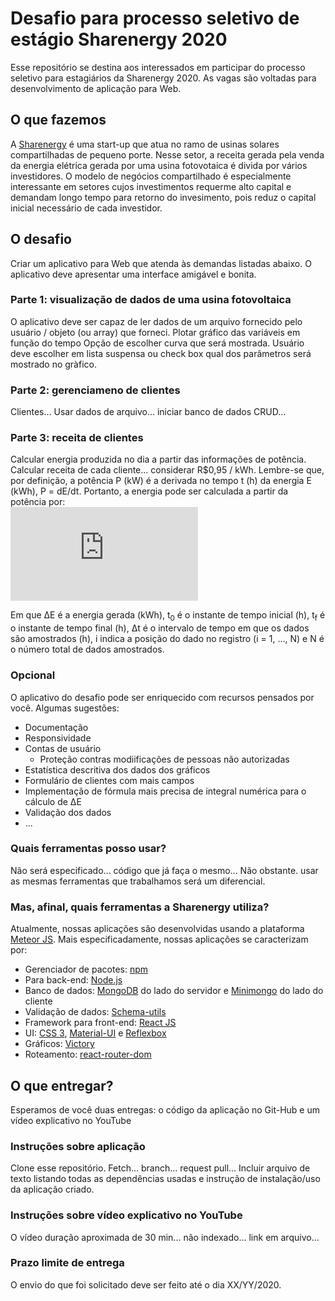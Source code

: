 # Desafio para processo seletivo de estágio Sharenergy 2020
   Esse repositório se destina aos interessados em participar do processo seletivo para estagiários da Sharenergy 2020. As vagas são voltadas para desenvolvimento de aplicação para Web.
## O que fazemos
   A [Sharenergy](https://sharenergy.com.br/) é uma start-up que atua no ramo de usinas solares compartilhadas de pequeno porte. Nesse setor, a receita gerada pela venda da energia elétrica gerada por uma usina fotovotaica é divida por vários investidores. O modelo de negócios compartilhado é especialmente interessante em setores cujos investimentos requerme alto capital e demandam longo tempo para retorno do invesimento, pois reduz o capital inicial necessário de cada investidor.
## O desafio
   Criar um aplicativo para Web que atenda às demandas listadas abaixo. O aplicativo deve apresentar uma interface amigável e bonita.
### Parte 1: visualização de dados de uma usina fotovoltaica
   O aplicativo deve ser capaz de ler dados de um arquivo fornecido pelo usuário / objeto (ou array) que forneci. 
   Plotar gráfico das variáveis em função do tempo
   Opção de escolher curva que será mostrada. Usuário deve escolher em lista suspensa ou check box qual dos parâmetros será mostrado no gràfico.
### Parte 2: gerenciameno de clientes
   Clientes...
   Usar dados de arquivo... iniciar banco de dados
   CRUD...
### Parte 3: receita de clientes
   Calcular energia produzida no dia a partir das informações de potência.
   Calcular receita de cada cliente... considerar R$0,95 / kWh.
   Lembre-se que, por definição, a potência P (kW) é a derivada no tempo t (h) da energia E (kWh), P = dE/dt. Portanto, a energia pode ser calculada a partir da potência por:  
   ![Equação para ΔE](http://www.sciweavers.org/tex2img.php?eq=%20%5CDelta%20E%20%3D%20%5Cint_%7Bt_0%7D%5E%7Bt_f%7DP%28t%29dt%20%20%5Capprox%20%5CDelta%20t%20%20%5Csum_%7Bi%20%3D%201%7D%5E%7BN-1%7D%20P%28t_i%29%20&bc=White&fc=Black&im=jpg&fs=12&ff=arev&edit=0)
   <!--
      Imagem gerada pelo site: http://www.sciweavers.org/free-online-latex-equation-editor
      Foi usado o comando LaTeX: " \Delta E = \int_{t_0}^{t_f}P(t)dt  \approx \Delta t  \sum_{i = 1}^{N-1} P(t_i) "
      Font: Arev (padrão), Font size: 12
   -->
   Em que ΔE é a energia gerada (kWh), t<sub>0</sub> é o instante de tempo inicial (h), t<sub>f</sub> é o instante de tempo final (h), Δt é o intervalo de tempo em que os dados são amostrados (h), i indica a posição do dado no registro (i = 1, ..., N) e N é o número total de dados amostrados.  
### Opcional
   O aplicativo do desafio pode ser enriquecido com recursos pensados por você. Algumas sugestões:
* Documentação
* Responsividade
* Contas de usuário
   * Proteção contras modiificações de pessoas não autorizadas
* Estatística descritiva dos dados dos gráficos
* Formulário de clientes com mais campos
* Implementação de fórmula mais precisa de integral numérica para o cálculo de ΔE
* Validação dos dados 
* ...
### Quais ferramentas posso usar?
   Não será especificado... código que já faça o mesmo...
   Não obstante. usar as mesmas ferramentas que trabalhamos será um diferencial. 
### Mas, afinal, quais ferramentas a Sharenergy utiliza?
   Atualmente, nossas aplicações são desenvolvidas usando a plataforma [Meteor JS](https://www.meteor.com/). Mais especificadamente, nossas aplicações se caracterizam por:
* Gerenciador de pacotes: [npm](https://www.npmjs.com/get-npm)
* Para back-end: [Node.js](https://nodejs.org/en/)
* Banco de dados: [MongoDB](https://www.mongodb.com/) do lado do servidor e [Minimongo](https://guide.meteor.com/collections.html) do lado do cliente
* Validação de dados: [Schema-utils](https://www.npmjs.com/package/schema-utils) 
* Framework para front-end: [React JS](https://pt-br.reactjs.org/)
* UI: [CSS 3](https://www.w3.org/Style/CSS/), [Material-UI](https://material-ui.com/pt/) e [Reflexbox](https://rebassjs.org/reflexbox/)
* Gráficos: [Victory](https://formidable.com/open-source/victory/)
* Roteamento: [react-router-dom](https://www.npmjs.com/package/react-router-dom)
## O que entregar?
   Esperamos de você duas entregas: o código da aplicação no Git-Hub e um vídeo explicativo no YouTube 
### Instruções sobre aplicação
   Clone esse repositório. Fetch... branch... request pull...
   Incluir arquivo de texto listando todas as dependências usadas e instrução de instalação/uso da aplicação criado.
### Instruções sobre vídeo explicativo no YouTube
   O vídeo duração aproximada de 30 min... não indexado...  link em arquivo...
### Prazo limite de entrega
   O envio do que foi solicitado deve ser feito até o dia XX/YY/2020.